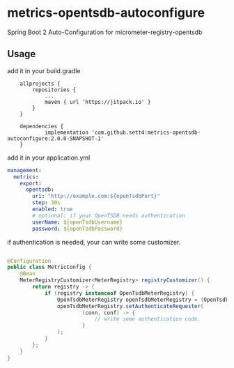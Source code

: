 # metrics-opentsdb-autoconfigure

Spring Boot 2 Auto-Configuration for micrometer-registry-opentsdb 

## Usage

add it in your build.gradle

```
	allprojects {
		repositories {
			...
			maven { url 'https://jitpack.io' }
		}
	}
```

```
	dependencies {
	        implementation 'com.github.sett4:metrics-opentsdb-autoconfigure:2.0.0-SNAPSHOT-1'
	}
```

add it in your application.yml

```yaml
management:
  metrics:
    export:
      opentsdb:
        uri: "http://example.com:${openTsdbPort}"
        step: 30s
        enabled: true
        # optional: if your OpenTSDB needs authentication        
        userName: ${openTsdbUsername} 
        password: ${openTsdbPassword}
```

if authentication is needed, your can write some customizer. 

```java

@Configuration
public class MetricConfig {
    @Bean
    MeterRegistryCustomizer<MeterRegistry> registryCustomizer() {
        return registry -> {
            if (registry instanceof OpenTsdbMeterRegistry) {
                OpenTsdbMeterRegistry openTsdbMeterRegistry = (OpenTsdbMeterRegistry) registry;
                openTsdbMeterRegistry.setAuthenticateRequester(
                        (conn, conf) -> {
                            // write some authentication code.
                        }
                );
            }
        };
    }
}
```